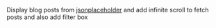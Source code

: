 Display blog posts from [jsonplaceholder](https://jsonplaceholder.typicode.com) and add infinite scroll to fetch posts and also add filter box
